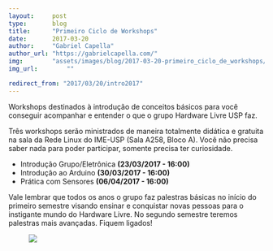 ```yaml
---
layout:     post
type:       blog
title:      "Primeiro Ciclo de Workshops"
date:       2017-03-20
author:     "Gabriel Capella"
author_url: "https://gabrielcapella.com/"
img:        "assets/images/blog/2017-03-20-primeiro_ciclo_de_workshops/intro2017.png"
img_url: 		""

redirect_from: "2017/03/20/intro2017"
---
```


Workshops destinados à introdução de conceitos básicos para você conseguir acompanhar e entender o que o grupo Hardware Livre USP faz.

Três workshops serão ministrados de maneira totalmente didática e gratuita na sala da Rede Linux do IME-USP (Sala A258, Bloco A). Você não precisa saber nada para poder participar, somente precisa ter curiosidade.

- Introdução Grupo/Eletrônica **(23/03/2017 - 16:00)**
- Introdução ao Arduino **(30/03/2017 - 16:00)**
- Prática com Sensores **(06/04/2017 - 16:00)**

Vale lembrar que todos os anos o grupo faz palestras básicas no início do primeiro semestre visando ensinar e conquistar novas pessoas para o instigante mundo do Hardware Livre. No segundo semestre teremos palestras mais avançadas. Fiquem ligados!

<div class="img-container">
  <figure>
    <img class="large" src="{{ site.baseurl }}/assets/images/blog/2017-03-20-primeiro_ciclo_de_workshops/intro2017.png">
    <figcaption>&nbsp;</figcaption>
  </figure>
</div>
